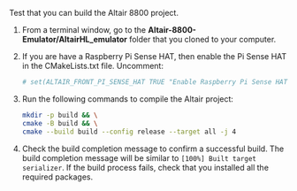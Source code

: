 Test that you can build the Altair 8800 project.

1. From a terminal window, go to the **Altair-8800-Emulator/AltairHL_emulator** folder that you cloned to your computer.
2. If you are have a Raspberry Pi Sense HAT, then enable the Pi Sense HAT in the CMakeLists.txt file. Uncomment:

    ```cmake
    # set(ALTAIR_FRONT_PI_SENSE_HAT TRUE "Enable Raspberry Pi Sense HAT")
    ```

3. Run the following commands to compile the Altair project:

    ```bash
    mkdir -p build && \
    cmake -B build && \
    cmake --build build --config release --target all -j 4
    ```

4. Check the build completion message to confirm a successful build. The build completion message will be similar to `[100%] Built target serializer`. If the build process fails, check that you installed all the required packages.
